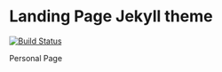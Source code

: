 # Landing Page Jekyll theme

[![Build Status](https://travis-ci.org/Semyonic/semyonic.github.io.svg)](https://travis-ci.org/Semyonic/semyonic.github.io)

Personal Page
